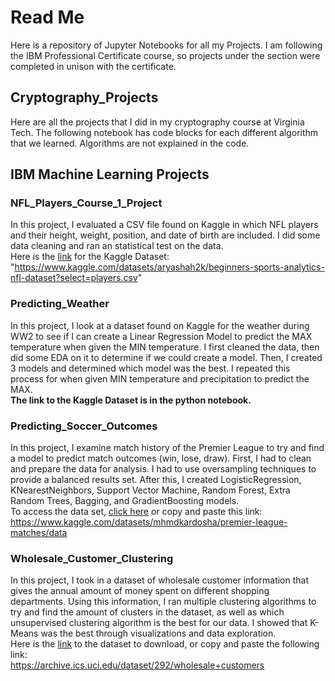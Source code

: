 # Read Me
Here is a repository of Jupyter Notebooks for all my Projects. I am following the IBM Professional Certificate course, so projects under the section were completed in unison with the certificate.

## Cryptography_Projects
Here are all the projects that I did in my cryptography course at Virginia Tech. The following notebook has code blocks for each different algorithm that we learned. Algorithms are not explained in the code.
## IBM Machine Learning Projects
### NFL_Players_Course_1_Project 
In this project, I evaluated a CSV file found on Kaggle in which NFL players and their height, weight, position, and date of birth are included. I did some data cleaning and ran an statistical test on the data.
<br>
Here is the [link](https://www.kaggle.com/datasets/aryashah2k/beginners-sports-analytics-nfl-dataset?select=players.csv) for the Kaggle Dataset: "https://www.kaggle.com/datasets/aryashah2k/beginners-sports-analytics-nfl-dataset?select=players.csv"
### Predicting_Weather
In this project, I look at a dataset found on Kaggle for the weather during WW2 to see if I can create a Linear Regression Model to predict the MAX temperature when given the MIN temperature. I first cleaned the data, then did some EDA on it to determine if we could create a model. Then, I created 3 models and determined which model was the best. I repeated this process for when given MIN temperature and precipitation to predict the MAX.
<br>
**The link to the Kaggle Dataset is in the python notebook.**
### Predicting_Soccer_Outcomes
In this project, I examine match history of the Premier League to try and find a model to predict match outcomes (win, lose, draw). First, I had to clean and prepare the data for analysis. I had to use oversampling techniques to provide a balanced results set. After this, I created LogisticRegression, KNearestNeighbors, Support Vector Machine, Random Forest, Extra Random Trees, Bagging, and GradientBoosting models.
<br>To access the data set, [click here](https://www.kaggle.com/datasets/mhmdkardosha/premier-league-matches/data) or copy and paste this link: <br>
https://www.kaggle.com/datasets/mhmdkardosha/premier-league-matches/data
<br>
### Wholesale_Customer_Clustering
In this project, I took in a dataset of wholesale customer information that gives the annual amount of money spent on different shopping departments. Using this information, I ran multiple clustering algorithms to try and find the amount of clusters in the dataset, as well as which unsupervised clustering algorithm is the best for our data. I showed that K-Means was the best through visualizations and data exploration. <br>
Here is the [link](https://archive.ics.uci.edu/dataset/292/wholesale+customers) to the dataset to download, or copy and paste the following link: <br>
https://archive.ics.uci.edu/dataset/292/wholesale+customers
<br>
